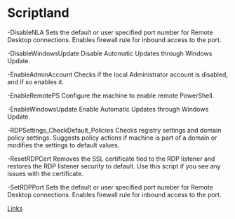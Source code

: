 # Scriptland

-DisableNLA
  Sets the default or user specified port number for Remote Desktop connections. Enables firewall rule for inbound access to the port.
  
-DisableWindowsUpdate
  Disable Automatic Updates through Windows Update.

-EnableAdminAccount
  Checks if the local Administrator account is disabled, and if so enables it.

-EnableRemotePS
   Configure the machine to enable remote PowerShell.

-EnableWindowsUpdate
    Enable Automatic Updates through Windows Update.

-RDPSettings_CheckDefault_Policies
    Checks registry settings and domain policy settings. Suggests policy actions if machine is part of a domain or modifies the settings to default values.
    
-ResetRDPCert
    Removes the SSL certificate tied to the RDP listener and restores the RDP listener security to default. Use this script if you see any issues with the certificate.
    
-SetRDPPort
    Sets the default or user specified port number for Remote Desktop connections. Enables firewall rule for inbound access to the port.


[Links](http://localhost/)
